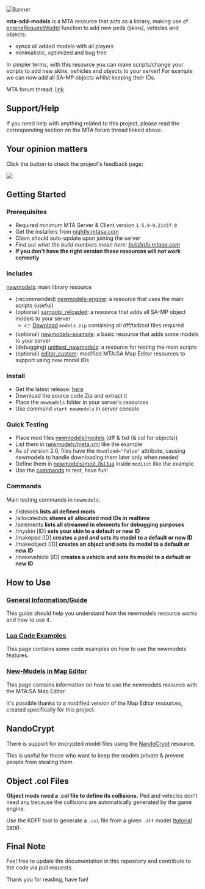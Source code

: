 ![Banner](https://i.imgur.com/8kdbVbC.png)

**mta-add-models** is a MTA resource that acts as a library, making use of [engineRequestModel](https://wiki.multitheftauto.com/wiki/EngineRequestModel) function to add new peds (skins), vehicles and objects:

- syncs all added models with all players
- minimalistic, optimized and bug free

In simpler terms, with this resource you can make scripts/change your scripts to add new skins, vehicles and objects to your server! For example we can now add all SA-MP objects whilst keeping their IDs.

MTA forum thread: [link](https://forum.mtasa.com/topic/133212-rel-add-new-models-library/#comment-1003395)

## Support/Help

If you need help with anything related to this project, please read the corresponding section on the MTA forum thread linked above.

## Your opinion matters

Click the button to check the project's feedback page:

[<img src="https://i.imgur.com/x19GaN1.png?1">](https://github.com/Fernando-A-Rocha/mta-add-models/issues/7)

## Getting Started

### Prerequisites

- Required minimum MTA Server & Client version `1.5.9-9.21437.0`
- Get the installers from [nightly.mtasa.com](https://nightly.mtasa.com/)
- Client should auto-update upon joining the server
- *Find out what the build numbers mean here: [buildinfo.mtasa.com](https://buildinfo.mtasa.com/)*
- **If you don't have the right version these resources will not work correctly**

### Includes

[newmodels](/newmodels): main library resource

- (recommended) [newmodels-engine](/[examples]/newmodels-engine): a resource that uses the main scripts (useful)
- (optional) [sampobj_reloaded](/[examples]/sampobj_reloaded): a resource that adds all SA-MP object models to your server
  - 👉 [Download](https://www.mediafire.com/file/mgqrk0rq7jrgsuc/models.zip/file) `models.zip` containing all dff/txd/col files required
- (optional) [newmodels-example](/[examples]/newmodels-example): a basic resource that adds some models to your server
- (debugging) [unittest_newmodels](/[examples]/unittest_newmodels): a resource for testing the main scripts
- (optional) [editor_custom](/docs/custom_editor/README.md): modified MTA:SA Map Editor resources to support using new model IDs

### Install

- Get the latest release: [here](https://github.com/Fernando-A-Rocha/mta-add-models/releases/latest)
- Download the source code Zip and extract it
- Place the `newmodels` folder in your server's resources
- Use command `start newmodels` in server console

### Quick Testing

- Place mod files [newmodels/models](/newmodels/models) (dff & txd (& col for objects))
- List them in [newmodels/meta.xml](/newmodels/meta.xml) like the example
- As of version 2.0, files have the `download="false"` attribute, causing newmodels to handle downloading them later only when needed
- Define them in [newmodels/mod_list.lua](/newmodels/mod_list.lua) inside `modList` like the example
- Use the [commands](#commands) to test, have fun!

### Commands

Main testing commands in `newmodels`:

- /listmods **lists all defined mods**
- /allocatedids **shows all allocated mod IDs in realtime**
- /selements **lists all streamed in elements for debugging purposes**
- /myskin [ID] **sets your skin to a default or new ID**
- /makeped [ID] **creates a ped and sets its model to a default or new ID**
- /makeobject [ID] **creates an object and sets its model to a default or new ID**
- /makevehicle [ID] **creates a vehicle and sets its model to a default or new ID**

## How to Use

### [General Information/Guide](/docs/MAIN.md)

This guide should help you understand how the newmodels resource works and how to use it.

### [Lua Code Examples](/docs/EXAMPLES.md)

This page contains some code examples on how to use the newmodels features.

### [New-Models in Map Editor](/docs/custom_editor/README.md)

This page contains information on how to use the newmodels resource with the MTA:SA Map Editor.

It's possible thanks to a modified version of the Map Editor resources, created specifically for this project.

## NandoCrypt

There is support for encrypted model files using the [NandoCrypt](https://github.com/Fernando-A-Rocha/mta-nandocrypt) resource.

This is useful for those who want to keep the models private & prevent people from stealing them.

## Object .col Files

**Object mods need a .col file to define its collisions.** Ped and vehicles don't need any because the collisions are automatically generated by the game engine.

Use the KDFF tool to generate a `.col` file from a given `.dff` model ([tutorial here](https://github.com/Fernando-A-Rocha/mta-samp-maploader/blob/main/docs/TUTORIAL_COL.md)).

## Final Note

Feel free to update the documentation in this repository and contribute to the code via pull requests.

Thank you for reading, have fun!

